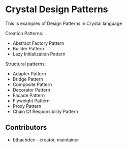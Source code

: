 Crystal Design Patterns
===========
This is examples of Design Patterns in Crystal language

Creation Patterns:
- Abstract Factory Pattern  
- Builder Pattern  
- Lazy Initialization Pattern  
  
Structural patterns:
- Adapter Pattern  
- Bridge Pattern  
- Composite Pattern  
- Decorator Pattern  
- Facade Pattern  
- Flyweight Pattern  
- Proxy Pattern  
- Chain Of Responsibility Pattern  


## Contributors

- bthachdev - creator, maintainer
